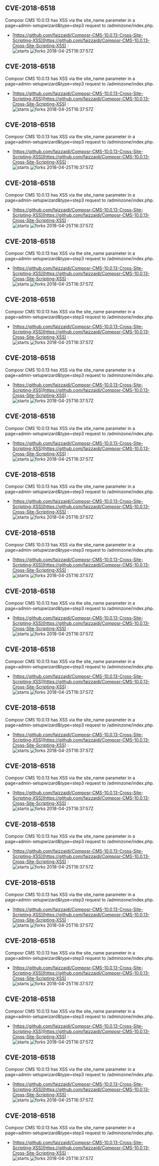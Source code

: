 ## CVE-2018-6518
 Composr CMS 10.0.13 has XSS via the site_name parameter in a page=admin-setupwizard&type=step3 request to /adminzone/index.php.

- [https://github.com/faizzaidi/Composr-CMS-10.0.13-Cross-Site-Scripting-XSS](https://github.com/faizzaidi/Composr-CMS-10.0.13-Cross-Site-Scripting-XSS) :  
![starts](https://img.shields.io/github/stars/faizzaidi/Composr-CMS-10.0.13-Cross-Site-Scripting-XSS.svg) 
![forks](https://img.shields.io/github/forks/faizzaidi/Composr-CMS-10.0.13-Cross-Site-Scripting-XSS.svg) 
2018-04-25T16:37:57Z

## CVE-2018-6518
 Composr CMS 10.0.13 has XSS via the site_name parameter in a page=admin-setupwizard&type=step3 request to /adminzone/index.php.

- [https://github.com/faizzaidi/Composr-CMS-10.0.13-Cross-Site-Scripting-XSS](https://github.com/faizzaidi/Composr-CMS-10.0.13-Cross-Site-Scripting-XSS) :  
![starts](https://img.shields.io/github/stars/faizzaidi/Composr-CMS-10.0.13-Cross-Site-Scripting-XSS.svg) 
![forks](https://img.shields.io/github/forks/faizzaidi/Composr-CMS-10.0.13-Cross-Site-Scripting-XSS.svg) 
2018-04-25T16:37:57Z

## CVE-2018-6518
 Composr CMS 10.0.13 has XSS via the site_name parameter in a page=admin-setupwizard&type=step3 request to /adminzone/index.php.

- [https://github.com/faizzaidi/Composr-CMS-10.0.13-Cross-Site-Scripting-XSS](https://github.com/faizzaidi/Composr-CMS-10.0.13-Cross-Site-Scripting-XSS) :  
![starts](https://img.shields.io/github/stars/faizzaidi/Composr-CMS-10.0.13-Cross-Site-Scripting-XSS.svg) 
![forks](https://img.shields.io/github/forks/faizzaidi/Composr-CMS-10.0.13-Cross-Site-Scripting-XSS.svg) 
2018-04-25T16:37:57Z

## CVE-2018-6518
 Composr CMS 10.0.13 has XSS via the site_name parameter in a page=admin-setupwizard&type=step3 request to /adminzone/index.php.

- [https://github.com/faizzaidi/Composr-CMS-10.0.13-Cross-Site-Scripting-XSS](https://github.com/faizzaidi/Composr-CMS-10.0.13-Cross-Site-Scripting-XSS) :  
![starts](https://img.shields.io/github/stars/faizzaidi/Composr-CMS-10.0.13-Cross-Site-Scripting-XSS.svg) 
![forks](https://img.shields.io/github/forks/faizzaidi/Composr-CMS-10.0.13-Cross-Site-Scripting-XSS.svg) 
2018-04-25T16:37:57Z

## CVE-2018-6518
 Composr CMS 10.0.13 has XSS via the site_name parameter in a page=admin-setupwizard&type=step3 request to /adminzone/index.php.

- [https://github.com/faizzaidi/Composr-CMS-10.0.13-Cross-Site-Scripting-XSS](https://github.com/faizzaidi/Composr-CMS-10.0.13-Cross-Site-Scripting-XSS) :  
![starts](https://img.shields.io/github/stars/faizzaidi/Composr-CMS-10.0.13-Cross-Site-Scripting-XSS.svg) 
![forks](https://img.shields.io/github/forks/faizzaidi/Composr-CMS-10.0.13-Cross-Site-Scripting-XSS.svg) 
2018-04-25T16:37:57Z

## CVE-2018-6518
 Composr CMS 10.0.13 has XSS via the site_name parameter in a page=admin-setupwizard&type=step3 request to /adminzone/index.php.

- [https://github.com/faizzaidi/Composr-CMS-10.0.13-Cross-Site-Scripting-XSS](https://github.com/faizzaidi/Composr-CMS-10.0.13-Cross-Site-Scripting-XSS) :  
![starts](https://img.shields.io/github/stars/faizzaidi/Composr-CMS-10.0.13-Cross-Site-Scripting-XSS.svg) 
![forks](https://img.shields.io/github/forks/faizzaidi/Composr-CMS-10.0.13-Cross-Site-Scripting-XSS.svg) 
2018-04-25T16:37:57Z

## CVE-2018-6518
 Composr CMS 10.0.13 has XSS via the site_name parameter in a page=admin-setupwizard&type=step3 request to /adminzone/index.php.

- [https://github.com/faizzaidi/Composr-CMS-10.0.13-Cross-Site-Scripting-XSS](https://github.com/faizzaidi/Composr-CMS-10.0.13-Cross-Site-Scripting-XSS) :  
![starts](https://img.shields.io/github/stars/faizzaidi/Composr-CMS-10.0.13-Cross-Site-Scripting-XSS.svg) 
![forks](https://img.shields.io/github/forks/faizzaidi/Composr-CMS-10.0.13-Cross-Site-Scripting-XSS.svg) 
2018-04-25T16:37:57Z

## CVE-2018-6518
 Composr CMS 10.0.13 has XSS via the site_name parameter in a page=admin-setupwizard&type=step3 request to /adminzone/index.php.

- [https://github.com/faizzaidi/Composr-CMS-10.0.13-Cross-Site-Scripting-XSS](https://github.com/faizzaidi/Composr-CMS-10.0.13-Cross-Site-Scripting-XSS) :  
![starts](https://img.shields.io/github/stars/faizzaidi/Composr-CMS-10.0.13-Cross-Site-Scripting-XSS.svg) 
![forks](https://img.shields.io/github/forks/faizzaidi/Composr-CMS-10.0.13-Cross-Site-Scripting-XSS.svg) 
2018-04-25T16:37:57Z

## CVE-2018-6518
 Composr CMS 10.0.13 has XSS via the site_name parameter in a page=admin-setupwizard&type=step3 request to /adminzone/index.php.

- [https://github.com/faizzaidi/Composr-CMS-10.0.13-Cross-Site-Scripting-XSS](https://github.com/faizzaidi/Composr-CMS-10.0.13-Cross-Site-Scripting-XSS) :  
![starts](https://img.shields.io/github/stars/faizzaidi/Composr-CMS-10.0.13-Cross-Site-Scripting-XSS.svg) 
![forks](https://img.shields.io/github/forks/faizzaidi/Composr-CMS-10.0.13-Cross-Site-Scripting-XSS.svg) 
2018-04-25T16:37:57Z

## CVE-2018-6518
 Composr CMS 10.0.13 has XSS via the site_name parameter in a page=admin-setupwizard&type=step3 request to /adminzone/index.php.

- [https://github.com/faizzaidi/Composr-CMS-10.0.13-Cross-Site-Scripting-XSS](https://github.com/faizzaidi/Composr-CMS-10.0.13-Cross-Site-Scripting-XSS) :  
![starts](https://img.shields.io/github/stars/faizzaidi/Composr-CMS-10.0.13-Cross-Site-Scripting-XSS.svg) 
![forks](https://img.shields.io/github/forks/faizzaidi/Composr-CMS-10.0.13-Cross-Site-Scripting-XSS.svg) 
2018-04-25T16:37:57Z

## CVE-2018-6518
 Composr CMS 10.0.13 has XSS via the site_name parameter in a page=admin-setupwizard&type=step3 request to /adminzone/index.php.

- [https://github.com/faizzaidi/Composr-CMS-10.0.13-Cross-Site-Scripting-XSS](https://github.com/faizzaidi/Composr-CMS-10.0.13-Cross-Site-Scripting-XSS) :  
![starts](https://img.shields.io/github/stars/faizzaidi/Composr-CMS-10.0.13-Cross-Site-Scripting-XSS.svg) 
![forks](https://img.shields.io/github/forks/faizzaidi/Composr-CMS-10.0.13-Cross-Site-Scripting-XSS.svg) 
2018-04-25T16:37:57Z

## CVE-2018-6518
 Composr CMS 10.0.13 has XSS via the site_name parameter in a page=admin-setupwizard&type=step3 request to /adminzone/index.php.

- [https://github.com/faizzaidi/Composr-CMS-10.0.13-Cross-Site-Scripting-XSS](https://github.com/faizzaidi/Composr-CMS-10.0.13-Cross-Site-Scripting-XSS) :  
![starts](https://img.shields.io/github/stars/faizzaidi/Composr-CMS-10.0.13-Cross-Site-Scripting-XSS.svg) 
![forks](https://img.shields.io/github/forks/faizzaidi/Composr-CMS-10.0.13-Cross-Site-Scripting-XSS.svg) 
2018-04-25T16:37:57Z

## CVE-2018-6518
 Composr CMS 10.0.13 has XSS via the site_name parameter in a page=admin-setupwizard&type=step3 request to /adminzone/index.php.

- [https://github.com/faizzaidi/Composr-CMS-10.0.13-Cross-Site-Scripting-XSS](https://github.com/faizzaidi/Composr-CMS-10.0.13-Cross-Site-Scripting-XSS) :  
![starts](https://img.shields.io/github/stars/faizzaidi/Composr-CMS-10.0.13-Cross-Site-Scripting-XSS.svg) 
![forks](https://img.shields.io/github/forks/faizzaidi/Composr-CMS-10.0.13-Cross-Site-Scripting-XSS.svg) 
2018-04-25T16:37:57Z

## CVE-2018-6518
 Composr CMS 10.0.13 has XSS via the site_name parameter in a page=admin-setupwizard&type=step3 request to /adminzone/index.php.

- [https://github.com/faizzaidi/Composr-CMS-10.0.13-Cross-Site-Scripting-XSS](https://github.com/faizzaidi/Composr-CMS-10.0.13-Cross-Site-Scripting-XSS) :  
![starts](https://img.shields.io/github/stars/faizzaidi/Composr-CMS-10.0.13-Cross-Site-Scripting-XSS.svg) 
![forks](https://img.shields.io/github/forks/faizzaidi/Composr-CMS-10.0.13-Cross-Site-Scripting-XSS.svg) 
2018-04-25T16:37:57Z

## CVE-2018-6518
 Composr CMS 10.0.13 has XSS via the site_name parameter in a page=admin-setupwizard&type=step3 request to /adminzone/index.php.

- [https://github.com/faizzaidi/Composr-CMS-10.0.13-Cross-Site-Scripting-XSS](https://github.com/faizzaidi/Composr-CMS-10.0.13-Cross-Site-Scripting-XSS) :  
![starts](https://img.shields.io/github/stars/faizzaidi/Composr-CMS-10.0.13-Cross-Site-Scripting-XSS.svg) 
![forks](https://img.shields.io/github/forks/faizzaidi/Composr-CMS-10.0.13-Cross-Site-Scripting-XSS.svg) 
2018-04-25T16:37:57Z

## CVE-2018-6518
 Composr CMS 10.0.13 has XSS via the site_name parameter in a page=admin-setupwizard&type=step3 request to /adminzone/index.php.

- [https://github.com/faizzaidi/Composr-CMS-10.0.13-Cross-Site-Scripting-XSS](https://github.com/faizzaidi/Composr-CMS-10.0.13-Cross-Site-Scripting-XSS) :  
![starts](https://img.shields.io/github/stars/faizzaidi/Composr-CMS-10.0.13-Cross-Site-Scripting-XSS.svg) 
![forks](https://img.shields.io/github/forks/faizzaidi/Composr-CMS-10.0.13-Cross-Site-Scripting-XSS.svg) 
2018-04-25T16:37:57Z

## CVE-2018-6518
 Composr CMS 10.0.13 has XSS via the site_name parameter in a page=admin-setupwizard&type=step3 request to /adminzone/index.php.

- [https://github.com/faizzaidi/Composr-CMS-10.0.13-Cross-Site-Scripting-XSS](https://github.com/faizzaidi/Composr-CMS-10.0.13-Cross-Site-Scripting-XSS) :  
![starts](https://img.shields.io/github/stars/faizzaidi/Composr-CMS-10.0.13-Cross-Site-Scripting-XSS.svg) 
![forks](https://img.shields.io/github/forks/faizzaidi/Composr-CMS-10.0.13-Cross-Site-Scripting-XSS.svg) 
2018-04-25T16:37:57Z

## CVE-2018-6518
 Composr CMS 10.0.13 has XSS via the site_name parameter in a page=admin-setupwizard&type=step3 request to /adminzone/index.php.

- [https://github.com/faizzaidi/Composr-CMS-10.0.13-Cross-Site-Scripting-XSS](https://github.com/faizzaidi/Composr-CMS-10.0.13-Cross-Site-Scripting-XSS) :  
![starts](https://img.shields.io/github/stars/faizzaidi/Composr-CMS-10.0.13-Cross-Site-Scripting-XSS.svg) 
![forks](https://img.shields.io/github/forks/faizzaidi/Composr-CMS-10.0.13-Cross-Site-Scripting-XSS.svg) 
2018-04-25T16:37:57Z

## CVE-2018-6518
 Composr CMS 10.0.13 has XSS via the site_name parameter in a page=admin-setupwizard&type=step3 request to /adminzone/index.php.

- [https://github.com/faizzaidi/Composr-CMS-10.0.13-Cross-Site-Scripting-XSS](https://github.com/faizzaidi/Composr-CMS-10.0.13-Cross-Site-Scripting-XSS) :  
![starts](https://img.shields.io/github/stars/faizzaidi/Composr-CMS-10.0.13-Cross-Site-Scripting-XSS.svg) 
![forks](https://img.shields.io/github/forks/faizzaidi/Composr-CMS-10.0.13-Cross-Site-Scripting-XSS.svg) 
2018-04-25T16:37:57Z

## CVE-2018-6518
 Composr CMS 10.0.13 has XSS via the site_name parameter in a page=admin-setupwizard&type=step3 request to /adminzone/index.php.

- [https://github.com/faizzaidi/Composr-CMS-10.0.13-Cross-Site-Scripting-XSS](https://github.com/faizzaidi/Composr-CMS-10.0.13-Cross-Site-Scripting-XSS) :  
![starts](https://img.shields.io/github/stars/faizzaidi/Composr-CMS-10.0.13-Cross-Site-Scripting-XSS.svg) 
![forks](https://img.shields.io/github/forks/faizzaidi/Composr-CMS-10.0.13-Cross-Site-Scripting-XSS.svg) 
2018-04-25T16:37:57Z

